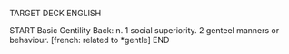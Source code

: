 TARGET DECK
ENGLISH

START
Basic
Gentility
Back: n. 1 social superiority. 2 genteel manners or behaviour. [french: related to *gentle]
END

